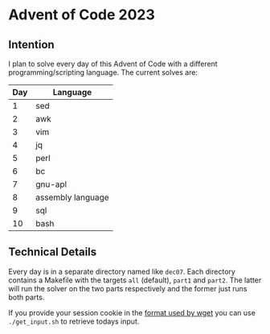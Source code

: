 # Advent of Code 2023

## Intention

I plan to solve every day of this Advent of Code with a different programming/scripting language. The current solves are:

| Day | Language          |
| --- | ----------------- |
| 1   | sed               |
| 2   | awk               |
| 3   | vim               |
| 4   | jq                |
| 5   | perl              |
| 6   | bc                |
| 7   | gnu-apl           |
| 8   | assembly language |
| 9   | sql               |
| 10  | bash              |

## Technical Details

Every day is in a separate directory named like `dec07`. Each directory contains a Makefile with the targets `all` (default), `part1` and `part2`. The latter will run the solver on the two parts respectively and the former just runs both parts.

If you provide your session cookie in the [format used by wget](https://unix.stackexchange.com/questions/36531/format-of-cookies-when-using-wget) you can use `./get_input.sh` to retrieve todays input.
